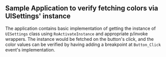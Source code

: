 ## Sample Application to verify fetching colors via UISettings' instance
The application contains basic implementation of getting the instance of `UISettings` class using `RoActivateInstance` and appropriate p/invoke wrappers.
The instance would be fetched on the button's click, and the color values can be verified by having adding a breakpoint at `Button_Click` event's implementation.
